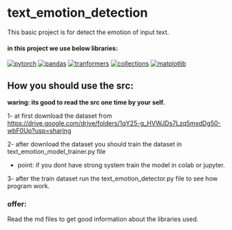 # text_emotion_detection
This basic project is for detect the emotion of input text.

#### in this project we use below libraries: 
<a href="https://github.com/amiriiw"><img alt="pytorch" src="https://img.shields.io/badge/pytorch-EE4C2C?style=for-the-badge&logo=pytorch&logoColor=f5f5f5"></a>
<a href="https://github.com/amiriiw"><img alt="pandas" src="https://img.shields.io/badge/pandas-150458?style=for-the-badge&logo=pandas&logoColor=f5f5f5"></a>
<a href="https://github.com/amiriiw"><img alt="tranformers" src="https://img.shields.io/badge/tranformers-A6CE39?style=for-the-badge"></a>
<a href="https://github.com/amiriiw"><img alt="collections" src="https://img.shields.io/badge/collections-5B4638?style=for-the-badge"></a>
<a href="https://github.com/amiriiw"><img alt="matplotlib" src="https://img.shields.io/badge/matplotlib-00945E?style=for-the-badge"></a>

## How you should use the src:
**waring: its good to read the src one time by your self.**

1- at first download the dataset from https://drive.google.com/drive/folders/1qY25-g_HVWJDs7Lzq5mxdDg50-wbF0Up?usp=sharing

2- after download the dataset you should train the dataset in text_emotion_model_trainer.py file 
  - point: if you dont have strong system train the model in colab or jupyter.

3- after the train dataset run the text_emotion_detector.py file to see how program work.

### offer: 
Read the md files to get good information about the libraries used.

